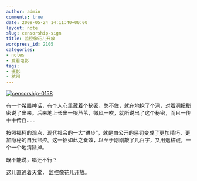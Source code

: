```yaml
---
author: admin
comments: true
date: 2009-05-24 14:11:40+00:00
layout: note
slug: censorship-sign
title: 监控像花儿开放
wordpress_id: 2105
categories:
- notes
- 爱看电影
tags:
- 摄影
- 杭州
---
```


[![censorship-0158](http://farm4.static.flickr.com/3557/3558733213_9757d75491.jpg)](http://www.flickr.com/photos/lookoo/3558733213/)

有一个希腊神话，有个人心里藏着个秘密，憋不住，就在地挖了个洞，对着洞把秘密说了出来。后来地上长出一根芦苇，微风一吹，就所说出了这个秘密，而且一传十十传百……

按照福柯的观点，现代社会的一大“进步”，就是由公开的惩罚变成了更加精巧、更加隐秘的自我监控。这一招如此之奏效，以至于刚刚敲了几百字，又用退格键，一个一个地清除掉。

既不能说，唱还不行？

这儿直通着天堂，
监控像花儿开放。

